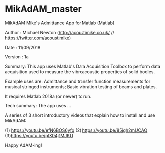 # MikAdAM_master
MikAdAM Mike's Admittance App for Matlab (Matlab)

Author  : Michael Newton (http://acoustimike.co.uk/ // https://twitter.com/acoustimike)

Date    : 11/09/2018

Version : 1a

Summary: 
This app uses Matlab's Data Acquisition Toolbox to perform data acquisition used to measure the vibroacoustic properties of solid bodies.

Example uses are: Admittance and transfer function measurements for musical stringed instruments; Basic vibration testing of beams and plates.

It requires Matlab 2018a (or newer) to run.

Tech summary:
The app uses ...

A series of 3 short introductory videos that explain how to install and use MikAdAM:

  (1) https://youtu.be/efN6BOS6yfo
  (2) https://youtu.be/85igh2mUCAQ
  (3)https://youtu.be/plX04j1MJKU
  
Happy AdAM-ing!  